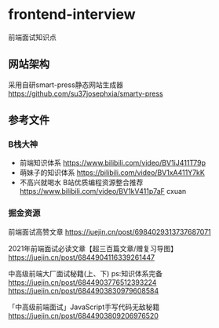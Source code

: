 # frontend-interview
前端面试知识点


## 网站架构
采用自研smart-press静态网站生成器
https://github.com/su37josephxia/smarty-press




## 参考文件
### B栈大神
- 前端知识体系 https://www.bilibili.com/video/BV1iJ411T79p
- 萌妹子的知识体系 https://bilibili.com/video/BV1xA411Y7kK
- 不高兴就喝水 B站优质编程资源整合推荐 https://www.bilibili.com/video/BV1kV411p7aF
  cxuan 

### 掘金资源
前端面试高赞文章
https://juejin.cn/post/6984029313737687071

2021年前端面试必读文章【超三百篇文章/赠复习导图】
https://juejin.cn/post/6844904116339261447

中高级前端大厂面试秘籍(上、下) ps:知识体系完备
https://juejin.cn/post/6844903776512393224
https://juejin.cn/post/6844903830979608584

「中高级前端面试」JavaScript手写代码无敌秘籍
https://juejin.cn/post/6844903809206976520